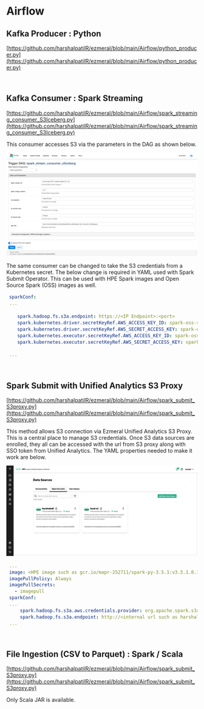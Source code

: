 # Airflow

## Kafka Producer : Python 
[https://github.com/harshalpatilR/ezmeral/blob/main/Airflow/python_producer.py](https://github.com/harshalpatilR/ezmeral/blob/main/Airflow/python_producer.py) 

<br>

## Kafka Consumer : Spark Streaming

[https://github.com/harshalpatilR/ezmeral/blob/main/Airflow/spark_streaming_consumer_S3Iceberg.py](https://github.com/harshalpatilR/ezmeral/blob/main/Airflow/spark_streaming_consumer_S3Iceberg.py) 

This consumer accesses S3 via the parameters in the DAG as shown below. 

![Counts](images/spark_dag_params.png)

The same consumer can be changed to take the S3 credentials from a Kubernetes secret. The below change is required in YAML used with Spark Submit Operator. This can be used with HPE Spark images and Open Source Spark (OSS) images as well.

```yaml
 sparkConf:
 ...
 
    spark.hadoop.fs.s3a.endpoint: https://<IP Endpoint>:<port>
    spark.kubernetes.driver.secretKeyRef.AWS_ACCESS_KEY_ID: spark-oss-secret:AWS_ACCESS_KEY_ID
    spark.kubernetes.driver.secretKeyRef.AWS_SECRET_ACCESS_KEY: spark-oss-secret:AWS_SECRET_ACCESS_KEY
    spark.kubernetes.executor.secretKeyRef.AWS_ACCESS_KEY_ID: spark-oss-secret:AWS_ACCESS_KEY_ID
    spark.kubernetes.executor.secretKeyRef.AWS_SECRET_ACCESS_KEY: spark-oss-secret:AWS_SECRET_ACCESS_KEY

 ...

```


<br>

## Spark Submit with Unified Analytics S3 Proxy
[https://github.com/harshalpatilR/ezmeral/blob/main/Airflow/spark_submit_S3proxy.py](https://github.com/harshalpatilR/ezmeral/blob/main/Airflow/spark_submit_S3proxy.py) 

This method allows S3 connection via Ezmeral Unified Analytics S3 Proxy. This is a central place to manage S3 credentials. Once S3 data sources are enrolled, they all can be accessed with the url from S3 proxy along with SSO token from Unified Analytics. The YAML properties needed to make it work are below.

![Counts](images/s3_proxy_ui.png)


```yaml
 ...
 image: <HPE image such as gcr.io/mapr-252711/spark-py-3.5.1:v3.5.1.0.1>
 imagePullPolicy: Always
 imagePullSecrets:
   - imagepull
 sparkConf:
 ...
     spark.hadoop.fs.s3a.aws.credentials.provider: org.apache.spark.s3a.EzSparkAWSCredentialProvider
     spark.hadoop.fs.s3a.endpoint: http://<internal url such as harshaledf-service.ezdata-system.svc.cluster.local>:30000
 ...
```

<br>

## File Ingestion (CSV to Parquet) : Spark / Scala

[https://github.com/harshalpatilR/ezmeral/blob/main/Airflow/spark_submit_S3proxy.py](https://github.com/harshalpatilR/ezmeral/blob/main/Airflow/spark_submit_S3proxy.py) 

Only Scala JAR is available.



